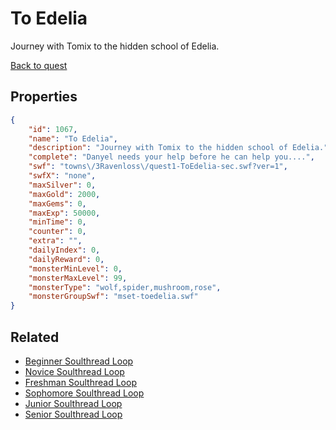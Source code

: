 # To Edelia

Journey with Tomix to the hidden school of Edelia.

[Back to quest](../quests.md)

## Properties

```json
{
    "id": 1067,
    "name": "To Edelia",
    "description": "Journey with Tomix to the hidden school of Edelia.",
    "complete": "Danyel needs your help before he can help you....",
    "swf": "towns\/3Ravenloss\/quest1-ToEdelia-sec.swf?ver=1",
    "swfX": "none",
    "maxSilver": 0,
    "maxGold": 2000,
    "maxGems": 0,
    "maxExp": 50000,
    "minTime": 0,
    "counter": 0,
    "extra": "",
    "dailyIndex": 0,
    "dailyReward": 0,
    "monsterMinLevel": 0,
    "monsterMaxLevel": 99,
    "monsterType": "wolf,spider,mushroom,rose",
    "monsterGroupSwf": "mset-toedelia.swf"
}
```

## Related

- [Beginner Soulthread Loop](../items/10206-beginner-soulthread-loop.md)
- [Novice Soulthread Loop](../items/10207-novice-soulthread-loop.md)
- [Freshman Soulthread Loop](../items/10208-freshman-soulthread-loop.md)
- [Sophomore Soulthread Loop](../items/10209-sophomore-soulthread-loop.md)
- [Junior Soulthread Loop](../items/10210-junior-soulthread-loop.md)
- [Senior Soulthread Loop](../items/10211-senior-soulthread-loop.md)

